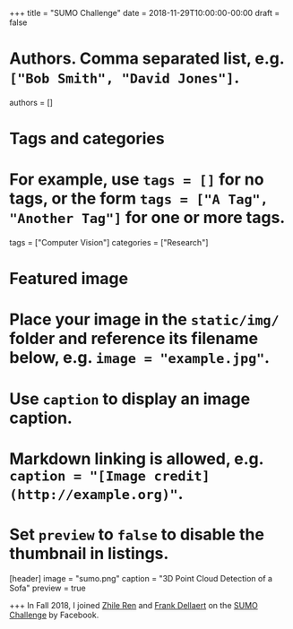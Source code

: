 +++
title = "SUMO Challenge"
date = 2018-11-29T10:00:00-00:00
draft = false

# Authors. Comma separated list, e.g. `["Bob Smith", "David Jones"]`.
authors = []

# Tags and categories
# For example, use `tags = []` for no tags, or the form `tags = ["A Tag", "Another Tag"]` for one or more tags.
tags = ["Computer Vision"]
categories = ["Research"]

# Featured image
# Place your image in the `static/img/` folder and reference its filename below, e.g. `image = "example.jpg"`.
# Use `caption` to display an image caption.
#   Markdown linking is allowed, e.g. `caption = "[Image credit](http://example.org)"`.
# Set `preview` to `false` to disable the thumbnail in listings.
[header]
image = "sumo.png"
caption = "3D Point Cloud Detection of a Sofa"
preview = true

+++
In Fall 2018, I joined [Zhile Ren](http://cs.brown.edu/people/zr1/) and [Frank Dellaert](https://www.cc.gatech.edu/~dellaert/FrankDellaert/Frank_Dellaert/Frank_Dellaert.html) on the [SUMO Challenge](https://www.cc.gatech.edu/~dellaert/FrankDellaert/Frank_Dellaert/Frank_Dellaert.html) by Facebook.
